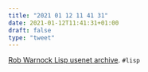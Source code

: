 ```yaml
---
title: "2021 01 12 11 41 31"
date: 2021-01-12T11:41:31+01:00
draft: false
type: "tweet"
---
```

[Rob Warnock Lisp usenet archive](https://www.xach.com/rpw3/articles/index.html). `#lisp`
